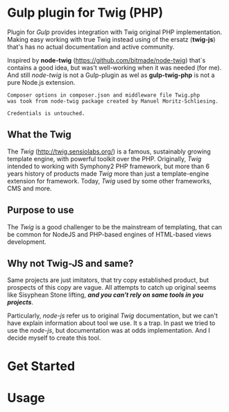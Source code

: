 # Gulp plugin for Twig (PHP)
 
Plugin for *Gulp* provides integration with Twig original
PHP implementation. Making easy working with true Twig
instead using of the ersatz (**twig-js**) that's has
no actual documentation and active community.

Inspired by **node-twig** (https://github.com/bitmade/node-twig)
that`s contains a good idea, but was't well-working when it was needed (for me).
And still *node-twig* is not a Gulp-plugin as wel as **gulp-twig-php** is not a pure Node.js
extension.

    Composer options in composer.json and middleware file Twig.php
    was took from node-twig package created by Manuel Moritz-Schliesing.
    
    Credentials is untouched.

## What the Twig

The *Twig* (http://twig.sensiolabs.org/) is a famous, sustainably growing template engine,
with powerful toolkit over the PHP. Originally, *Twig* intended to working with Symphony2
PHP framework, but more than 6 years history of products made *Twig* more than just a template-engine
extension for framework. Today, *Twig* used by some other frameworks, CMS and more.


## Purpose to use

The *Twig* is a good challenger to be the mainstream of templating, that can
be common for NodeJS and PHP-based engines of HTML-based views development.


## Why not Twig-JS and same?

Same projects are just imitators, that try copy established product,
but prospects of this copy are vague. All attempts to catch up original seems like
Sisyphean Stone lifting, ***and you can't rely on same tools in you projects***.

Particularly, *node-js* refer us to original *Twig* documentation,
but we can't have explain information about tool we use. It s a trap.
In past we tried to use the *node-js*, but documentation was at odds implementation.
And I decide myself to create this tool.

# Get Started



# Usage